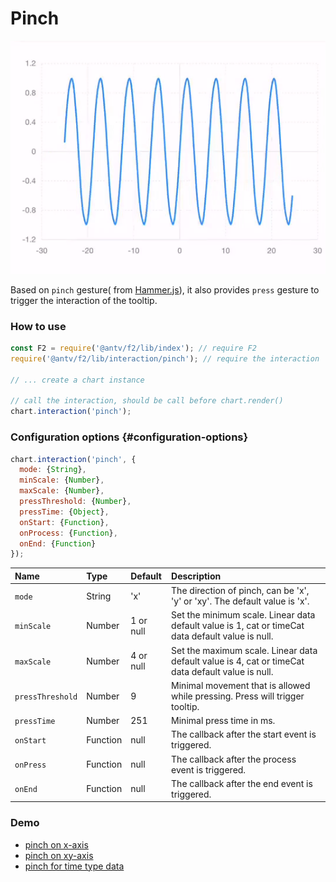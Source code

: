 # Pinch

![](../../.gitbook/assets/pinch.gif)

Based on `pinch`  gesture\( from [Hammer.js](http://hammerjs.github.io/recognizer-pinch/)\), it also provides `press`  gesture to trigger the interaction of the tooltip.

### How to use

```javascript
const F2 = require('@antv/f2/lib/index'); // require F2
require('@antv/f2/lib/interaction/pinch'); // require the interaction

// ... create a chart instance

// call the interaction, should be call before chart.render()
chart.interaction('pinch');
```

### Configuration options {#configuration-options}

```javascript
chart.interaction('pinch', {
  mode: {String}, 
  minScale: {Number}, 
  maxScale: {Number},
  pressThreshold: {Number},
  pressTime: {Object},
  onStart: {Function},
  onProcess: {Function},
  onEnd: {Function}
});
```

| Name | Type | Default | Description |
| :--- | :--- | :--- | :--- |
| `mode` | String | 'x' | The direction of pinch, can be 'x', 'y' or 'xy'. The default value is 'x'. |
| `minScale` | Number | 1 or null | Set the minimum scale. Linear data default value is 1, cat or timeCat data default value is null. |
| `maxScale` | Number | 4 or null | Set the maximum scale. Linear data default value is 4, cat or timeCat data default value is null. |
| `pressThreshold` | Number | 9 | Minimal movement that is allowed while pressing. Press will trigger tooltip. |
| `pressTime` | Number | 251 | Minimal press time in ms. |
| `onStart` | Function | null | The callback after the start event is triggered. |
| `onPress` | Function | null | The callback after the process event is triggered. |
| `onEnd` | Function | null | The callback after the end event is triggered. |

### Demo

* [pinch on x-axis](https://antv.alipay.com/zh-cn/f2/3.x/demo/interaction/x-pinch-pan.html)
* [pinch on xy-axis](https://antv.alipay.com/zh-cn/f2/3.x/demo/interaction/xy-pinch-pan.html)
* [pinch for time type data](https://antv.alipay.com/zh-cn/f2/3.x/demo/interaction/timecat-pinch-pan.html)

